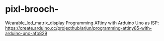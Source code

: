 # pixl-brooch-
Wearable_led_matrix_display
Programming ATtiny with Arduino Uno as ISP: 
https://create.arduino.cc/projecthub/arjun/programming-attiny85-with-arduino-uno-afb829
